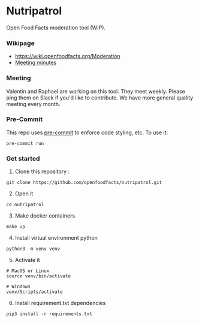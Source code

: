 # Nutripatrol

Open Food Facts moderation tool (WIP).

### Wikipage 
- https://wiki.openfoodfacts.org/Moderation
- [Meeting minutes](https://docs.google.com/document/d/1B9Ci42kl_jrFt2hi3PiWW9tM9l6B1sI5kQMI9Zd6QS4/edit)

### Meeting
Valentin and Raphael are working on this tool. They meet weekly. Please ping them on Slack if you'd like to contribute. 
We have more general quality meeting every month.

### Pre-Commit
This repo uses [pre-commit](https://pre-commit.com/) to enforce code styling, etc. To use it:
```console
pre-commit run
```

### Get started
1. Clone this repository :
```console
git clone https://github.com/openfoodfacts/nutripatrol.git
```

2. Open it
```console
cd nutripatrol
```

3. Make docker containers
```console
make up
```

4. Install virtual environment python
```console
python3 -m venv venv
```

5. Activate it 
```console
# MacOS or Linux
source venv/bin/activate

# Windows
venv/Scripts/activate
```

6. Install requirement.txt dependencies
```console
pip3 install -r requirements.txt
```